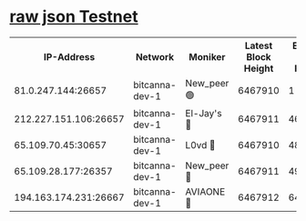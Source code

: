 [raw json Testnet](https://rpc-check.bcat.stavr.tech/bcat/rpc-bcat-result.json)
=


<table><tr><th>IP-Address</th><th>Network</th><th>Moniker</th><th>Latest Block Height</th><th>Earliest Block Height</th><th>Catching Up</th><th>Tx Index</th><th>Voting Power</th><th>Scan Time</th></tr><tr><td>81.0.247.144:26657</td><td>bitcanna-dev-1</td><td>New_peer 🟢</td><td>6467910</td><td>1</td><td>False</td><td>on</td><td>0</td><td>2024-02-16T13:41:29.195496963UTC</td></tr><tr><td>212.227.151.106:26657</td><td>bitcanna-dev-1</td><td>El-Jay's 🔴</td><td>6467911</td><td>4670391</td><td>False</td><td>on</td><td>2218164</td><td>2024-02-16T13:41:33.888842798UTC</td></tr><tr><td>65.109.70.45:30657</td><td>bitcanna-dev-1</td><td>L0vd 🔴</td><td>6467910</td><td>4828155</td><td>False</td><td>on</td><td>307920</td><td>2024-02-16T13:41:29.536366043UTC</td></tr><tr><td>65.109.28.177:26357</td><td>bitcanna-dev-1</td><td>New_peer 🔴</td><td>6467911</td><td>4952911</td><td>False</td><td>on</td><td>2237067</td><td>2024-02-16T13:41:34.211677771UTC</td></tr><tr><td>194.163.174.231:26667</td><td>bitcanna-dev-1</td><td>AVIAONE 🔴</td><td>6467912</td><td>6458751</td><td>False</td><td>on</td><td>1949865</td><td>2024-02-16T13:41:40.713812398UTC</td></tr></table>